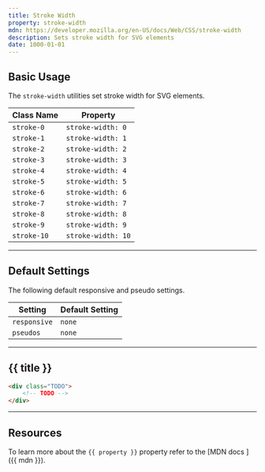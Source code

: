 ```yaml
---
title: Stroke Width
property: stroke-width
mdn: https://developer.mozilla.org/en-US/docs/Web/CSS/stroke-width
description: Sets stroke width for SVG elements
date: 1000-01-01
---
```


## Basic Usage

The `stroke-width` utilities set stroke width for SVG elements.

| Class Name  | Property           |
| ----------- | ------------------ |
| `stroke-0`  | `stroke-width: 0`  |
| `stroke-1`  | `stroke-width: 1`  |
| `stroke-2`  | `stroke-width: 2`  |
| `stroke-3`  | `stroke-width: 3`  |
| `stroke-4`  | `stroke-width: 4`  |
| `stroke-5`  | `stroke-width: 5`  |
| `stroke-6`  | `stroke-width: 6`  |
| `stroke-7`  | `stroke-width: 7`  |
| `stroke-8`  | `stroke-width: 8`  |
| `stroke-9`  | `stroke-width: 9`  |
| `stroke-10` | `stroke-width: 10` |

---

## Default Settings

The following default responsive and pseudo settings.

| Setting      | Default Setting |
| ------------ | --------------- |
| `responsive` | `none`          |
| `pseudos`    | `none`          |

---

## {{ title }}

<div class="bg-silver-200 p-20 h-256 radius-md flex flex-wrap align-content-center">
  <!-- ... -->
</div>

```html
<div class="TODO">
	<!-- TODO -->
</div>
```

---

## Resources

To learn more about the `{{ property }}` property refer to the [MDN docs <i class="far fa-external-link ml-6"></i>]({{ mdn }}).
